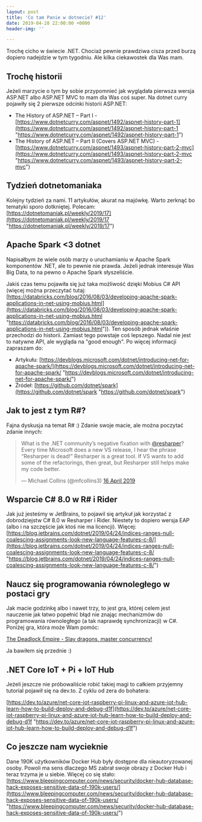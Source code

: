 ```yaml
---
layout: post
title: 'Co tam Panie w dotnecie? #12'
date: 2019-04-28 22:00:00 +0000
header-img: ''

---
```

Trochę cicho w świecie .NET. Chociaż pewnie prawdziwa cisza przed burzą dopiero nadejdzie w tym tygodniu. Ale kilka ciekawostek dla Was mam.

## Trochę historii

Jeżeli marzycie o tym by sobie przypomnieć jak wyglądała pierwsza wersja ASP.NET albo ASP.NET MVC to mam dla Was coś super. Na dotnet curry pojawiły się 2 pierwsze odcinki historii ASP.NET:

* The History of ASP.NET – Part I - [https://www.dotnetcurry.com/aspnet/1492/aspnet-history-part-1](https://www.dotnetcurry.com/aspnet/1492/aspnet-history-part-1 "https://www.dotnetcurry.com/aspnet/1492/aspnet-history-part-1")
* The History of ASP.NET – Part II (Covers ASP.NET MVC) - [https://www.dotnetcurry.com/aspnet/1493/aspnet-history-part-2-mvc](https://www.dotnetcurry.com/aspnet/1493/aspnet-history-part-2-mvc "https://www.dotnetcurry.com/aspnet/1493/aspnet-history-part-2-mvc")

## Tydzień dotnetomaniaka

Kolejny tydzień za nami. 11 artykułów, akurat na majówkę. Warto zerknąć bo tematyki sporo dotkniętej. Polecam: [https://dotnetomaniak.pl/weekly/2019/17](https://dotnetomaniak.pl/weekly/2019/17 "https://dotnetomaniak.pl/weekly/2019/17")

## Apache Spark <3 dotnet

Napisałbym że wiele osób marzy o uruchamianiu w Apache Spark komponentów .NET, ale to pewnie nie prawda. Jeżeli jednak interesuje Was Big Data, to na pewno o Apache Spark słyszeliście.

Jakiś czas temu pojawiła się już taka możliwość dzięki Mobius C# API (więcej można przeczytać tutaj: [https://databricks.com/blog/2016/08/03/developing-apache-spark-applications-in-net-using-mobius.html](https://databricks.com/blog/2016/08/03/developing-apache-spark-applications-in-net-using-mobius.html "https://databricks.com/blog/2016/08/03/developing-apache-spark-applications-in-net-using-mobius.html")). Ten sposób jednak właśnie przechodzi do historii. Zamiast tego powstaje coś lepszego. Nadal nie jest to natywne API, ale wygląda na "good enough". Po więcej informacji zapraszam do:

* Artykułu: [https://devblogs.microsoft.com/dotnet/introducing-net-for-apache-spark/](https://devblogs.microsoft.com/dotnet/introducing-net-for-apache-spark/ "https://devblogs.microsoft.com/dotnet/introducing-net-for-apache-spark/")
* Źródeł: [https://github.com/dotnet/spark](https://github.com/dotnet/spark "https://github.com/dotnet/spark")

## Jak to jest z tym R#?

Fajna dyskusja na temat R# :) Zdanie swoje macie, ale można poczytać zdanie innych:
<blockquote class="twitter-tweet" data-lang="en-gb"><p lang="en" dir="ltr">What is the .NET community’s negative fixation with <a href="https://twitter.com/resharper?ref_src=twsrc%5Etfw">@resharper</a>? Every time Microsoft does a new VS release, I hear the phrase “Resharper is dead!” Resharper is a great tool. If VS wants to add some of the refactorings, then great, but Resharper still helps make my code better.</p>— Michael Collins (@mfcollins3) <a href="https://twitter.com/mfcollins3/status/1118209661054767104?ref_src=twsrc%5Etfw">16 April 2019</a></blockquote>
<script async src="https://platform.twitter.com/widgets.js" charset="utf-8"></script>

## Wsparcie C# 8.0 w R# i Rider

Jak już jesteśmy w JetBrains, to pojawil się artykuł jak korzystać z dobrodziejstw C# 8.0 w Resharper i Rider. Niestety to dopiero wersja EAP (albo i na szczęście jak ktoś nie ma licencji). Więcej: [https://blog.jetbrains.com/dotnet/2019/04/24/indices-ranges-null-coalescing-assignments-look-new-language-features-c-8/](https://blog.jetbrains.com/dotnet/2019/04/24/indices-ranges-null-coalescing-assignments-look-new-language-features-c-8/ "https://blog.jetbrains.com/dotnet/2019/04/24/indices-ranges-null-coalescing-assignments-look-new-language-features-c-8/")

## Naucz się programowania równoległego w postaci gry

Jak macie godzinkę albo i nawet trzy, to jest gra, której celem jest nauczenie jak łatwo popełnić błąd nie znając mechanizmów do programowania równoległego (a tak naprawdę synchronizacji) w C#. Poniżej gra, która może Wam pomóc:

[The Deadlock Empire - Slay dragons, master concurrency!](https://deadlockempire.github.io/)

Ja bawiłem się przednie :)

## .NET Core IoT + Pi + IoT Hub

Jeżeli jeszcze nie próbowaliście robić takiej magi to całkiem przyjemny tutorial pojawił się na dev.to. Z cyklu od zera do bohatera:

[https://dev.to/azure/net-core-iot-raspberry-pi-linux-and-azure-iot-hub-learn-how-to-build-deploy-and-debug-d1f](https://dev.to/azure/net-core-iot-raspberry-pi-linux-and-azure-iot-hub-learn-how-to-build-deploy-and-debug-d1f "https://dev.to/azure/net-core-iot-raspberry-pi-linux-and-azure-iot-hub-learn-how-to-build-deploy-and-debug-d1f")

## Co jeszcze nam wycieknie

Dane 190K użytkowników Docker Hub były dostępne dla nieautoryzowanej osoby. Powoli ma sens dlaczego MS zabrał swoje obrazy z Docker Hub i teraz trzyma je u siebie. Więcej co się stało: [https://www.bleepingcomputer.com/news/security/docker-hub-database-hack-exposes-sensitive-data-of-190k-users/](https://www.bleepingcomputer.com/news/security/docker-hub-database-hack-exposes-sensitive-data-of-190k-users/ "https://www.bleepingcomputer.com/news/security/docker-hub-database-hack-exposes-sensitive-data-of-190k-users/")